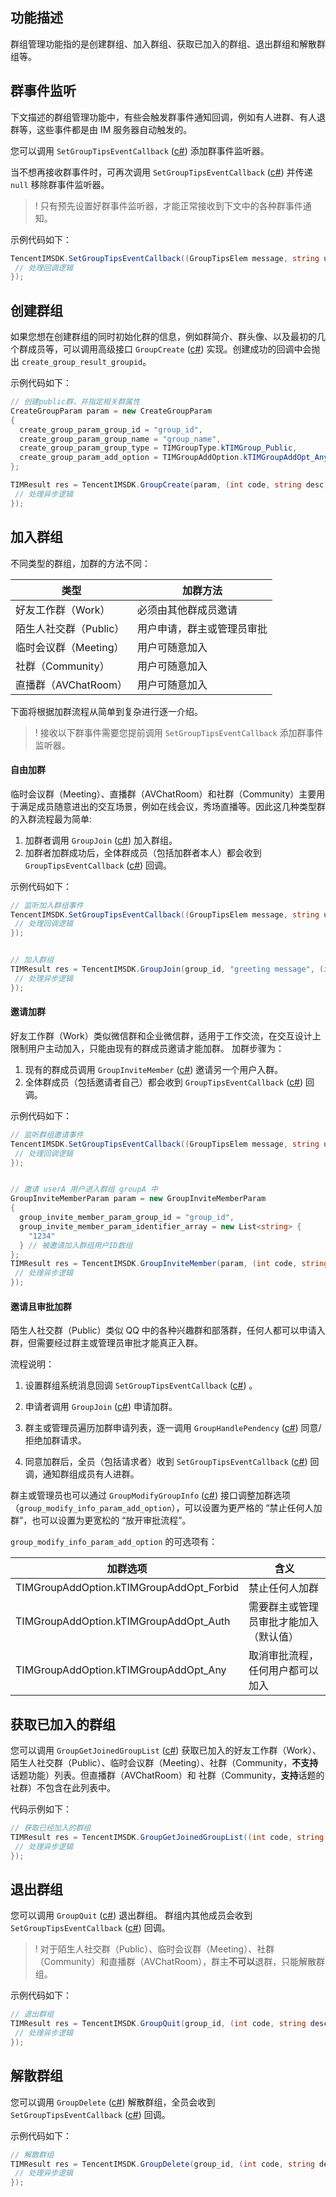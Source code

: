 ## 功能描述
群组管理功能指的是创建群组、加入群组、获取已加入的群组、退出群组和解散群组等。

[](id:listener)

## 群事件监听
下文描述的群组管理功能中，有些会触发群事件通知回调，例如有人进群、有人退群等，这些事件都是由 IM 服务器自动触发的。

您可以调用 `SetGroupTipsEventCallback` ([c#](https://comm.qq.com/im/sdk/unity_plus/_site_en/api/com.tencent.imsdk.unity.TencentIMSDK.html#com_tencent_imsdk_unity_TencentIMSDK_SetGroupTipsEventCallback_com_tencent_imsdk_unity_callback_GroupTipsEventCallback_com_tencent_imsdk_unity_callback_GroupTipsEventStringCallback_)) 添加群事件监听器。

当不想再接收群事件时，可再次调用 `SetGroupTipsEventCallback` ([c#](https://comm.qq.com/im/sdk/unity_plus/_site_en/api/com.tencent.imsdk.unity.TencentIMSDK.html#com_tencent_imsdk_unity_TencentIMSDK_SetGroupTipsEventCallback_com_tencent_imsdk_unity_callback_GroupTipsEventCallback_com_tencent_imsdk_unity_callback_GroupTipsEventStringCallback_)) 并传递 `null` 移除群事件监听器。

> ! 只有预先设置好群事件监听器，才能正常接收到下文中的各种群事件通知。

示例代码如下：


```c#
TencentIMSDK.SetGroupTipsEventCallback((GroupTipsElem message, string user_data)=>{
 // 处理回调逻辑
});
```


## 创建群组
如果您想在创建群组的同时初始化群的信息，例如群简介、群头像、以及最初的几个群成员等，可以调用高级接口 `GroupCreate` ([c#](https://comm.qq.com/im/sdk/unity_plus/_site_en/api/com.tencent.imsdk.unity.TencentIMSDK.html#com_tencent_imsdk_unity_TencentIMSDK_GroupCreate_com_tencent_imsdk_unity_types_CreateGroupParam_com_tencent_imsdk_unity_callback_ValueCallback_com_tencent_imsdk_unity_types_CreateGroupResult__)) 实现。创建成功的回调中会抛出 `create_group_result_groupid`。

示例代码如下：



```c#
// 创建public群，并指定相关群属性
CreateGroupParam param = new CreateGroupParam
{
  create_group_param_group_id = "group_id",
  create_group_param_group_name = "group_name",
  create_group_param_group_type = TIMGroupType.kTIMGroup_Public,
  create_group_param_add_option = TIMGroupAddOption.kTIMGroupAddOpt_Any,
};

TIMResult res = TencentIMSDK.GroupCreate(param, (int code, string desc, CreateGroupResult result, string user_data)=>{
 // 处理异步逻辑
});
```

[](id:joinGroup)

## 加入群组
不同类型的群组，加群的方法不同：

| 类型 | 加群方法 |
| --- | --- |
| 好友工作群（Work）| 必须由其他群成员邀请 |
| 陌生人社交群（Public）| 用户申请，群主或管理员审批 |
| 临时会议群（Meeting）| 用户可随意加入 |
| 社群（Community）| 用户可随意加入 |
| 直播群（AVChatRoom）| 用户可随意加入 |

下面将根据加群流程从简单到复杂进行逐一介绍。

> ! 接收以下群事件需要您提前调用 `SetGroupTipsEventCallback` 添加群事件监听器。

#### 自由加群
临时会议群（Meeting）、直播群（AVChatRoom）和社群（Community）主要用于满足成员随意进出的交互场景，例如在线会议，秀场直播等。因此这几种类型群的入群流程最为简单:
1. 加群者调用 `GroupJoin` ([c#](https://comm.qq.com/im/sdk/unity_plus/_site_en/api/com.tencent.imsdk.unity.TencentIMSDK.html#com_tencent_imsdk_unity_TencentIMSDK_GroupJoin_System_String_System_String_com_tencent_imsdk_unity_callback_NullValueCallback_)) 加入群组。
2. 加群者加群成功后，全体群成员（包括加群者本人）都会收到 `GroupTipsEventCallback` ([c#](https://comm.qq.com/im/sdk/unity_plus/_site_en/api/com.tencent.imsdk.unity.callback.GroupTipsEventCallback.html)) 回调。

示例代码如下：


```c#
// 监听加入群组事件
TencentIMSDK.SetGroupTipsEventCallback((GroupTipsElem message, string user_data)=>{
 // 处理回调逻辑
});


// 加入群组
TIMResult res = TencentIMSDK.GroupJoin(group_id, "greeting message", (int code, string desc, string user_data)=>{
 // 处理异步逻辑
});
```


#### 邀请加群
好友工作群（Work）类似微信群和企业微信群，适用于工作交流，在交互设计上限制用户主动加入，只能由现有的群成员邀请才能加群。
加群步骤为：
1. 现有的群成员调用 `GroupInviteMember` ([c#](https://comm.qq.com/im/sdk/unity_plus/_site_en/api/com.tencent.imsdk.unity.TencentIMSDK.html#com_tencent_imsdk_unity_TencentIMSDK_GroupInviteMember_com_tencent_imsdk_unity_types_GroupInviteMemberParam_com_tencent_imsdk_unity_callback_ValueCallback_System_Collections_Generic_List_com_tencent_imsdk_unity_types_GroupInviteMemberResult___)) 邀请另一个用户入群。
2. 全体群成员（包括邀请者自己）都会收到 `GroupTipsEventCallback` ([c#](https://comm.qq.com/im/sdk/unity_plus/_site_en/api/com.tencent.imsdk.unity.callback.GroupTipsEventCallback.html)) 回调。

示例代码如下：


```c#
// 监听群组邀请事件
TencentIMSDK.SetGroupTipsEventCallback((GroupTipsElem message, string user_data)=>{
 // 处理回调逻辑
});


// 邀请 userA 用户进入群组 groupA 中
GroupInviteMemberParam param = new GroupInviteMemberParam
{
  group_invite_member_param_group_id = "group_id",
  group_invite_member_param_identifier_array = new List<string> {
    "1234"
  } // 被邀请加入群组用户ID数组
};
TIMResult res = TencentIMSDK.GroupInviteMember(param, (int code, string desc, List<GroupInviteMemberResult> result, string user_data)=>{
 // 处理异步逻辑
});
```


#### 邀请且审批加群
陌生人社交群（Public）类似 QQ 中的各种兴趣群和部落群，任何人都可以申请入群，但需要经过群主或管理员审批才能真正入群。


流程说明：
1. 设置群组系统消息回调 `SetGroupTipsEventCallback` ([c#](https://comm.qq.com/im/sdk/unity_plus/_site_en/api/com.tencent.imsdk.unity.TencentIMSDK.html#com_tencent_imsdk_unity_TencentIMSDK_SetGroupTipsEventCallback_com_tencent_imsdk_unity_callback_GroupTipsEventCallback_com_tencent_imsdk_unity_callback_GroupTipsEventStringCallback_)) 。

2. 申请者调用 `GroupJoin` ([c#](https://comm.qq.com/im/sdk/unity_plus/_site_en/api/com.tencent.imsdk.unity.TencentIMSDK.html#com_tencent_imsdk_unity_TencentIMSDK_GroupJoin_System_String_System_String_com_tencent_imsdk_unity_callback_NullValueCallback_)) 申请加群。

3. 群主或管理员遍历加群申请列表，逐一调用 `GroupHandlePendency` ([c#](https://comm.qq.com/im/sdk/unity_plus/_site_en/api/com.tencent.imsdk.unity.TencentIMSDK.html#com_tencent_imsdk_unity_TencentIMSDK_GroupHandlePendency_com_tencent_imsdk_unity_types_GroupHandlePendencyParam_com_tencent_imsdk_unity_callback_NullValueCallback_)) 同意/拒绝加群请求。

4. 同意加群后，全员（包括请求者）收到 `SetGroupTipsEventCallback` ([c#](https://comm.qq.com/im/sdk/unity_plus/_site_en/api/com.tencent.imsdk.unity.TencentIMSDK.html#com_tencent_imsdk_unity_TencentIMSDK_SetGroupTipsEventCallback_com_tencent_imsdk_unity_callback_GroupTipsEventCallback_com_tencent_imsdk_unity_callback_GroupTipsEventStringCallback_)) 回调，通知群组成员有人进群。



群主或管理员也可以通过 `GroupModifyGroupInfo` ([c#](https://comm.qq.com/im/sdk/unity_plus/_site_en/api/com.tencent.imsdk.unity.TencentIMSDK.html#com_tencent_imsdk_unity_TencentIMSDK_GroupModifyGroupInfo_com_tencent_imsdk_unity_types_GroupModifyInfoParam_com_tencent_imsdk_unity_callback_NullValueCallback_)) 接口调整加群选项（`group_modify_info_param_add_option`），可以设置为更严格的 “禁止任何人加群”，也可以设置为更宽松的 “放开审批流程”。

`group_modify_info_param_add_option` 的可选项有：

| 加群选项 | 含义 |
| --- | --- |
| TIMGroupAddOption.kTIMGroupAddOpt_Forbid | 禁止任何人加群 |
| TIMGroupAddOption.kTIMGroupAddOpt_Auth | 需要群主或管理员审批才能加入（默认值）|
| TIMGroupAddOption.kTIMGroupAddOpt_Any | 取消审批流程，任何用户都可以加入 |


## 获取已加入的群组
您可以调用 `GroupGetJoinedGroupList` ([c#](https://comm.qq.com/im/sdk/unity_plus/_site_en/api/com.tencent.imsdk.unity.TencentIMSDK.html#com_tencent_imsdk_unity_TencentIMSDK_GroupGetJoinedGroupList_com_tencent_imsdk_unity_callback_ValueCallback_System_Collections_Generic_List_com_tencent_imsdk_unity_types_GroupBaseInfo___)) 获取已加入的好友工作群（Work）、陌生人社交群（Public）、临时会议群（Meeting）、社群（Community，**不支持**话题功能）列表。但直播群（AVChatRoom）和 社群（Community，**支持**话题的社群）不包含在此列表中。

代码示例如下：



```c#
// 获取已经加入的群组
TIMResult res = TencentIMSDK.GroupGetJoinedGroupList((int code, string desc, List<GroupBaseInfo> info_list, string user_data)=>{
 // 处理异步逻辑
});
```

[](id:quitGroup)

## 退出群组

您可以调用 `GroupQuit` ([c#](https://comm.qq.com/im/sdk/unity_plus/_site_en/api/com.tencent.imsdk.unity.TencentIMSDK.html#com_tencent_imsdk_unity_TencentIMSDK_GroupQuit_System_String_com_tencent_imsdk_unity_callback_NullValueCallback_)) 退出群组。
群组内其他成员会收到 `SetGroupTipsEventCallback` ([c#](https://comm.qq.com/im/sdk/unity_plus/_site_en/api/com.tencent.imsdk.unity.TencentIMSDK.html#com_tencent_imsdk_unity_TencentIMSDK_SetGroupTipsEventCallback_com_tencent_imsdk_unity_callback_GroupTipsEventCallback_com_tencent_imsdk_unity_callback_GroupTipsEventStringCallback_)) 回调。

> ! 对于陌生人社交群（Public）、临时会议群（Meeting）、社群（Community）和直播群（AVChatRoom），群主**不可以**退群，只能解散群组。

示例代码如下：



```c#
// 退出群组
TIMResult res = TencentIMSDK.GroupQuit(group_id, (int code, string desc, string user_data)=>{
 // 处理异步逻辑
});
```


[](id:deleteGroup)

## 解散群组

您可以调用 `GroupDelete` ([c#](https://comm.qq.com/im/sdk/unity_plus/_site_en/api/com.tencent.imsdk.unity.TencentIMSDK.html#com_tencent_imsdk_unity_TencentIMSDK_GroupDelete_System_String_com_tencent_imsdk_unity_callback_NullValueCallback_)) 解散群组，全员会收到 `SetGroupTipsEventCallback` ([c#](https://comm.qq.com/im/sdk/unity_plus/_site_en/api/com.tencent.imsdk.unity.TencentIMSDK.html#com_tencent_imsdk_unity_TencentIMSDK_SetGroupTipsEventCallback_com_tencent_imsdk_unity_callback_GroupTipsEventCallback_com_tencent_imsdk_unity_callback_GroupTipsEventStringCallback_)) 回调。

示例代码如下：



```c#
// 解散群组
TIMResult res = TencentIMSDK.GroupDelete(group_id, (int code, string desc, string user_data)=>{
 // 处理异步逻辑
});
```







